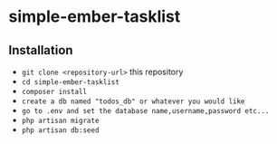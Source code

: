 # simple-ember-tasklist

## Installation

* `git clone <repository-url>` this repository
* `cd simple-ember-tasklist`
* `composer install`
* `create a db named "todos_db" or whatever you would like`
* `go to .env and set the database name,username,password etc...`
* `php artisan migrate`
* `php artisan db:seed`
